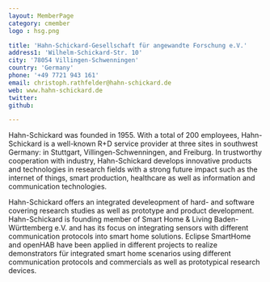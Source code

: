 ```yaml
---
layout: MemberPage
category: cmember
logo : hsg.png

title: 'Hahn-Schickard-Gesellschaft für angewandte Forschung e.V.'
address1: 'Wilhelm-Schickard-Str. 10'
city: '78054 Villingen-Schwenningen'
country: 'Germany'
phone: '+49 7721 943 161'
email: christoph.rathfelder@hahn-schickard.de
web: www.hahn-schickard.de
twitter: 
github: 

---
```

Hahn-Schickard was founded in 1955. With a total of 200 employees, Hahn-Schickard is a well-known R+D service provider at three sites in southwest Germany: in Stuttgart, Villingen-Schwenningen, and Freiburg. In trustworthy cooperation with industry, Hahn-Schickard develops innovative products and technologies in research fields with a strong future impact such as the internet of things, smart production, healthcare as well as information and communication technologies.
<!-- more -->

Hahn-Schickard offers an integrated develeopment of hard- and software covering research studies as well as prototype and product development. Hahn-Schickard is founding member of Smart Home & Living Baden-Württemberg e.V. and has its focus on integrating sensors with different communication protocols into smart home solutions. Eclipse SmartHome and openHAB have been applied in different projects to realize demonstrators für integrated smart home scenarios using different communication protocols and commercials as well as prototypical research devices.
